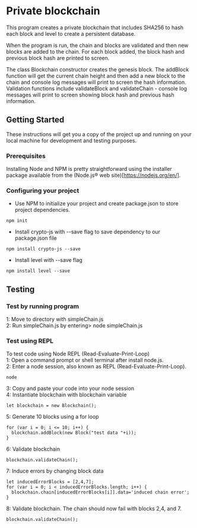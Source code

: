 # Private blockchain  

This program creates a private blockchain that includes SHA256 to hash each block and level to create a
persistent database.<br>

When the program is run, the chain and blocks are validated and then new blocks are added to the chain.
For each block added, the block hash and previous block hash are printed to screen.<br>

The class Blockchain constructor creates the genesis block. The addBlock function will get the current chain height and then add a new block to the chain and console log messages will print to screen the hash information. Validation functions include validateBlock and validateChain - console log messages will print to screen showing block hash and previous hash information.


## Getting Started

These instructions will get you a copy of the project up and running on your local machine for development and testing purposes.

### Prerequisites

Installing Node and NPM is pretty straightforward using the installer package available from the (Node.js® web site)[https://nodejs.org/en/].

### Configuring your project

- Use NPM to initialize your project and create package.json to store project dependencies.
```
npm init
```
- Install crypto-js with --save flag to save dependency to our package.json file
```
npm install crypto-js --save
```
- Install level with --save flag
```
npm install level --save
```

## Testing

### Test by running program
1: Move to directory with simpleChain.js  
2: Run simpleChain.js by entering> node simpleChain.js  

### Test using REPL
To test code using Node REPL (Read-Evaluate-Print-Loop)  
1: Open a command prompt or shell terminal after install node.js.  
2: Enter a node session, also known as REPL (Read-Evaluate-Print-Loop).  
```
node
```
3: Copy and paste your code into your node session  
4: Instantiate blockchain with blockchain variable
```
let blockchain = new Blockchain();
```
5: Generate 10 blocks using a for loop
```
for (var i = 0; i <= 10; i++) {
  blockchain.addBlock(new Block("test data "+i));
}
```
6: Validate blockchain
```
blockchain.validateChain();
```
7: Induce errors by changing block data
```
let inducedErrorBlocks = [2,4,7];
for (var i = 0; i < inducedErrorBlocks.length; i++) {
  blockchain.chain[inducedErrorBlocks[i]].data='induced chain error';
}
```
8: Validate blockchain. The chain should now fail with blocks 2,4, and 7.
```
blockchain.validateChain();
```
